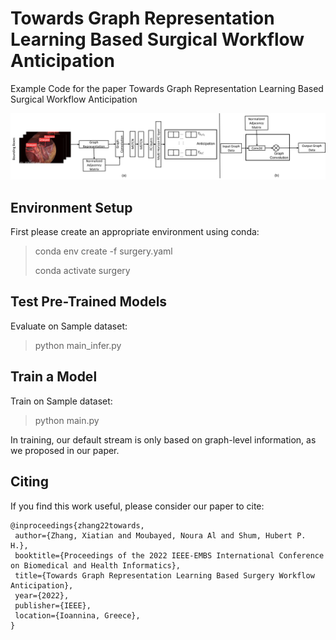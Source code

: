 # Towards Graph Representation Learning Based Surgical Workflow Anticipation
Example Code for the paper Towards Graph Representation Learning Based Surgical Workflow Anticipation

![image](Network_Overview.png)

## Environment Setup
First please create an appropriate environment using conda: 

> conda env create -f surgery.yaml
> 
> conda activate surgery

## Test Pre-Trained Models
Evaluate on Sample dataset:
> python main_infer.py


## Train a Model
Train on Sample dataset:
> python main.py

In training, our default stream is only based on graph-level information, as we proposed in our paper.

## Citing

If you find this work useful, please consider our paper to cite:

```
@inproceedings{zhang22towards,
 author={Zhang, Xiatian and Moubayed, Noura Al and Shum, Hubert P. H.},
 booktitle={Proceedings of the 2022 IEEE-EMBS International Conference on Biomedical and Health Informatics},
 title={Towards Graph Representation Learning Based Surgery Workflow Anticipation},
 year={2022},
 publisher={IEEE},
 location={Ioannina, Greece},
}
```
